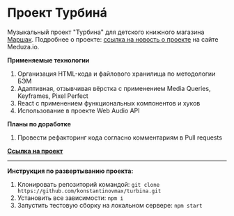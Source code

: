 # Проект Турбинá

Музыкальный проект "Турбина́" для детского книжного магазина [Маршак](https://marshakbooks.ru/).
Подробнее о проекте: [ссылка на новость о проекте](https://meduza.io/shapito/2020/11/18/rossiyskie-muzykanty-zapisyvayut-pesni-na-detskie-stihi-eto-proekt-magazina-marshak-pervymi-vystupila-gruppa-hadn-dadn) на сайте Meduza.io.

**Применяемые технологии**
1. Организация HTML-кода и файлового хранилища по методологии БЭМ
2. Адаптивная, отзывчивая вёрстка с применением Media Queries, Keyframes, Pixel Perfect
3. React с применением функциональных компонентов и хуков
4. Использование в проекте Web Audio API

**Планы по доработке**
1. Провести рефакторинг кода согласно комментариям в Pull requests

**[Ссылка на проект](https://konstantinovmax.github.io/turbina/index.html)**

---

**Инструкция по развертыванию проекта:**
1. Клонировать репозиторий командой: `git clone https://github.com/konstantinovmax/turbina.git`
2. Установить все зависимости: `npm i`
3. Запустить тестовую сборку на локальном сервере: `npm start`